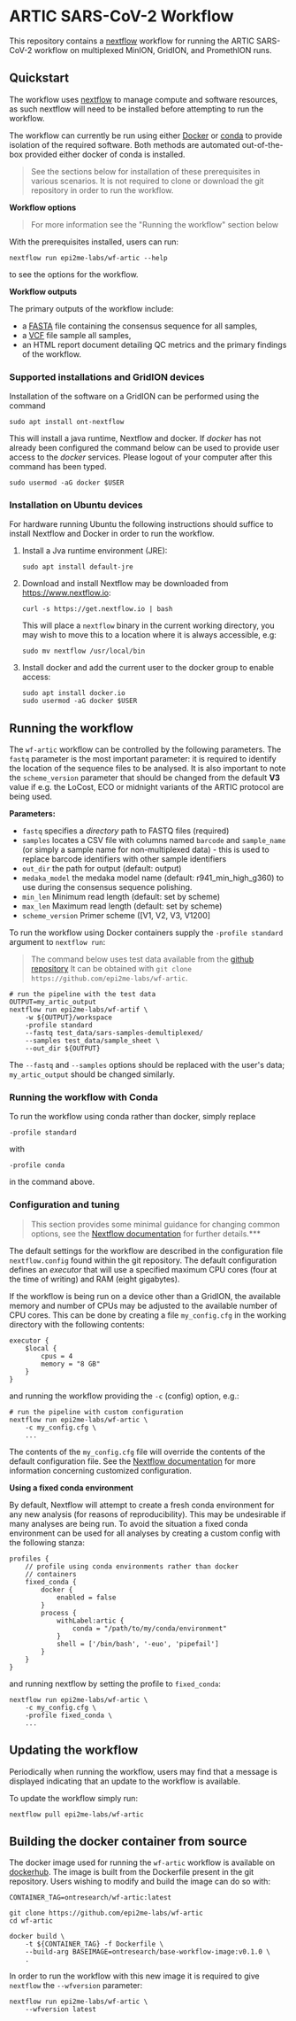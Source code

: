 # ARTIC SARS-CoV-2 Workflow

This repository contains a [nextflow](https://www.nextflow.io/) workflow for
running the ARTIC SARS-CoV-2 workflow on multiplexed MinION, GridION, and
PromethION runs.

## Quickstart

The workflow uses [nextflow](https://www.nextflow.io/) to manage compute and 
software resources, as such nextflow will need to be installed before attempting
to run the workflow.

The workflow can currently be run using either
[Docker](https://www.docker.com/products/docker-desktop) or
[conda](https://docs.conda.io/en/latest/miniconda.html) to provide isolation of
the required software. Both methods are automated out-of-the-box provided
either docker of conda is installed.

> See the sections below for installation of these prerequisites in various scenarios.
> It is not required to clone or download the git repository in order to run the workflow.

**Workflow options**

> For more information see the "Running the workflow" section below

With the prerequisites installed, users can run:

    nextflow run epi2me-labs/wf-artic --help

to see the options for the workflow.

**Workflow outputs**

The primary outputs of the workflow include:

* a [FASTA](https://en.wikipedia.org/wiki/FASTA) file containing the consensus sequence for all samples,
* a [VCF](https://en.wikipedia.org/wiki/Variant_Call_Format) file sample all samples,
* an HTML report document detailing QC metrics and the primary findings of the workflow.

### Supported installations and GridION devices

Installation of the software on a GridION can be performed using the command

`sudo apt install ont-nextflow`

This will install a java runtime, Nextflow and docker. If *docker* has not already been
configured the command below can be used to provide user access to the *docker*
services. Please logout of your computer after this command has been typed.

`sudo usermod -aG docker $USER`

### Installation on Ubuntu devices

For hardware running Ubuntu the following instructions should suffice to install
Nextflow and Docker in order to run the workflow.

1. Install a Jva runtime environment (JRE):

   ```sudo apt install default-jre```

2. Download and install Nextflow may be downloaded from https://www.nextflow.io:

   ```curl -s https://get.nextflow.io | bash```

   This will place a `nextflow` binary in the current working directory, you 
   may wish to move this to a location where it is always accessible, e.g:

   ```sudo mv nextflow /usr/local/bin```

3. Install docker and add the current user to the docker group to enable access:

   ```
   sudo apt install docker.io
   sudo usermod -aG docker $USER
   ```

## Running the workflow

The `wf-artic` workflow can be controlled by the following parameters. The `fastq` parameter
is the most important parameter: it is required to identify the location of the
sequence files to be analysed. It is also important to note the `scheme_version` parameter
that should be changed from the default **V3** value if e.g. the LoCost, ECO or midnight 
variants of the ARTIC protocol are being used.

**Parameters:**

- `fastq` specifies a *directory* path to FASTQ files (required)
- `samples` locates a CSV file with columns named `barcode` and `sample_name`
   (or simply a sample name for non-multiplexed data) - this is used to replace
   barcode identifiers with other sample identifiers
- `out_dir` the path for output (default: output)
- `medaka_model` the medaka model name (default: r941_min_high_g360) to use during
   the consensus sequence polishing.
- `min_len` Minimum read length (default: set by scheme)
- `max_len` Maximum read length (default: set by scheme)
- `scheme_version` Primer scheme ([V1, V2, V3, V1200]

To run the workflow using Docker containers supply the `-profile standard`
argument to `nextflow run`:

> The command below uses test data available from the [github repository](https://github.com/epi2me-labs/wf-artic/tree/master/test_data)
> It can be obtained with `git clone https://github.com/epi2me-labs/wf-artic`.

```
# run the pipeline with the test data
OUTPUT=my_artic_output
nextflow run epi2me-labs/wf-artif \
    -w ${OUTPUT}/workspace
    -profile standard
    --fastq test_data/sars-samples-demultiplexed/
    --samples test_data/sample_sheet \
    --out_dir ${OUTPUT}
```

The `--fastq` and `--samples` options should be replaced with the user's data; `my_artic_output`
should be changed similarly.

### Running the workflow with Conda

To run the workflow using conda rather than docker, simply replace 

    -profile standard 

with

    -profile conda

in the command above.

### Configuration and tuning

> This section provides some minimal guidance for changing common options, see
> the [Nextflow documentation](https://www.nextflow.io/docs/latest/config.html) for further details.***

The default settings for the workflow are described in the configuration file `nextflow.config`
found within the git repository. The default configuration defines an *executor* that will 
use a specified maximum CPU cores (four at the time of writing) and RAM (eight gigabytes).

If the workflow is being run on a device other than a GridION, the available memory and
number of CPUs may be adjusted to the available number of CPU cores. This can be done by
creating a file `my_config.cfg` in the working directory with the following contents:

```
executor {
    $local {
        cpus = 4
        memory = "8 GB"
    }
}
```

and running the workflow providing the `-c` (config) option, e.g.:

```
# run the pipeline with custom configuration
nextflow run epi2me-labs/wf-artic \
    -c my_config.cfg \
    ...
```

The contents of the `my_config.cfg` file will override the contents of the default
configuration file. See the [Nextflow documentation](https://www.nextflow.io/docs/latest/config.html)
for more information concerning customized configuration.

**Using a fixed conda environment**

By default, Nextflow will attempt to create a fresh conda environment for any new
analysis (for reasons of reproducibility). This may be undesirable if many analyses
are being run. To avoid the situation a fixed conda environment can be used for all
analyses by creating a custom config with the following stanza:

```
profiles {
    // profile using conda environments rather than docker
    // containers
    fixed_conda {
        docker {
            enabled = false
        }
        process {
            withLabel:artic {
                conda = "/path/to/my/conda/environment"
            }
            shell = ['/bin/bash', '-euo', 'pipefail']
        }
    }
}
```

and running nextflow by setting the profile to `fixed_conda`:

```
nextflow run epi2me-labs/wf-artic \
    -c my_config.cfg \
    -profile fixed_conda \
    ...
```


## Updating the workflow

Periodically when running the workflow, users may find that a message is displayed
indicating that an update to the workflow is available.

To update the workflow simply run:

    nextflow pull epi2me-labs/wf-artic


## Building the docker container from source

The docker image used for running the `wf-artic` workflow is available on
[dockerhub](https://hub.docker.com/repository/docker/ontresearch/wf-artic).
The image is built from the Dockerfile present in the git repository. Users
wishing to modify and build the image can do so with:

```
CONTAINER_TAG=ontresearch/wf-artic:latest

git clone https://github.com/epi2me-labs/wf-artic
cd wf-artic

docker build \
    -t ${CONTAINER_TAG} -f Dockerfile \
    --build-arg BASEIMAGE=ontresearch/base-workflow-image:v0.1.0 \
    .
```

In order to run the workflow with this new image it is required to give
`nextflow` the `--wfversion` parameter:

```
nextflow run epi2me-labs/wf-artic \
    --wfversion latest
```
